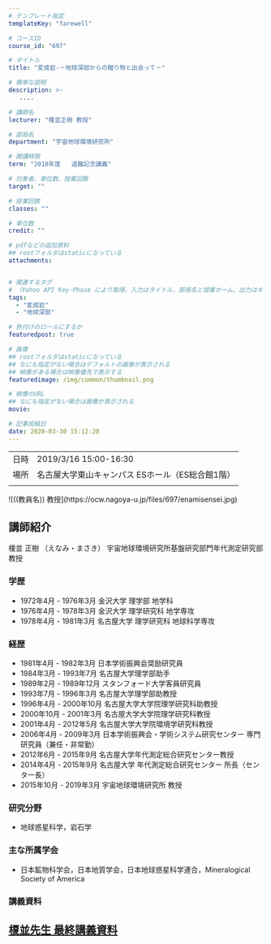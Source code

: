 ```yaml
---
# テンプレート指定
templateKey: "farewell"

# コースID
course_id: "697"

# タイトル
title: "変成岩-－地球深部からの贈り物と出会って－"

# 簡単な説明
description: >-
   ....

# 講師名
lecturer: "榎並正樹 教授"

# 部局名
department: "宇宙地球環境研究所"

# 開講時限
term: "2018年度	退職記念講義"

# 対象者、単位数、授業回数
target: ""

# 授業回数
classes: ""

# 単位数
credit: ""

# pdfなどの追加資料
## rootフォルダはstaticになっている
attachments:


# 関連するタグ
# （Yahoo API Key-Phase により取得。入力はタイトル、部局名と授業ホーム、出力はキーフレーズ（tags））
tags:
  - "変成岩"
  - "地球深部"

# 色付けのロールにするか
featuredpost: true

# 画像
## rootフォルダはstaticになっている
## なにも指定がない場合はデフォルトの画像が表示される
## 映像がある場合は映像優先で表示する
featuredimage: /img/common/thumbnail.png

# 映像のURL
## なにも指定がない場合は画像が表示される
movie: 

# 記事投稿日
date: 2020-03-30 15:12:20
---
```


|   |   |
|---|---|
| 日時 | 2019/3/16  15:00-16:30 |
| 場所 | 名古屋大学東山キャンパス ESホール（ES総合館1階） |
|   |   |





<p>
![((教員名)) 教授](https://ocw.nagoya-u.jp/files/697/enamisensei.jpg) </p>

## 講師紹介

榎並 正樹 （えなみ・まさき） 宇宙地球環境研究所基盤研究部門年代測定研究部 教授

### 学歴
* 1972年4月 - 1976年3月   金沢大学 理学部 地学科
* 1976年4月 - 1978年3月   金沢大学 理学研究科 地学専攻
* 1978年4月 - 1981年3月   名古屋大学 理学研究科 地球科学専攻

### 経歴
* 1981年4月 - 1982年3月   日本学術振興会奨励研究員
* 1984年3月 - 1993年7月   名古屋大学理学部助手
* 1989年2月 - 1989年12月   スタンフォード大学客員研究員
* 1993年7月 - 1996年3月   名古屋大学理学部助教授
* 1996年4月 - 2000年10月   名古屋大学大学院理学研究科助教授
* 2000年10月 - 2001年3月   名古屋大学大学院理学研究科教授
* 2001年4月 - 2012年5月   名古屋大学大学院環境学研究科教授
* 2006年4月 - 2009年3月   日本学術振興会・学術システム研究センター 専門研究員（兼任・非常勤）
* 2012年6月 - 2015年9月   名古屋大学年代測定総合研究センター教授
* 2014年4月 - 2015年9月   名古屋大学 年代測定総合研究センター  所長（センター長）
* 2015年10月 - 2019年3月   宇宙地球環境研究所 教授

### 研究分野
* 地球惑星科学，岩石学

### 主な所属学会
* 日本鉱物科学会，日本地質学会，日本地球惑星科学連合，Mineralogical Society of America



### 講義資料

[榎並先生 最終講義資料](https://ocw.nagoya-u.jp/files/697/lecture_0324_2.pdf) 
-----